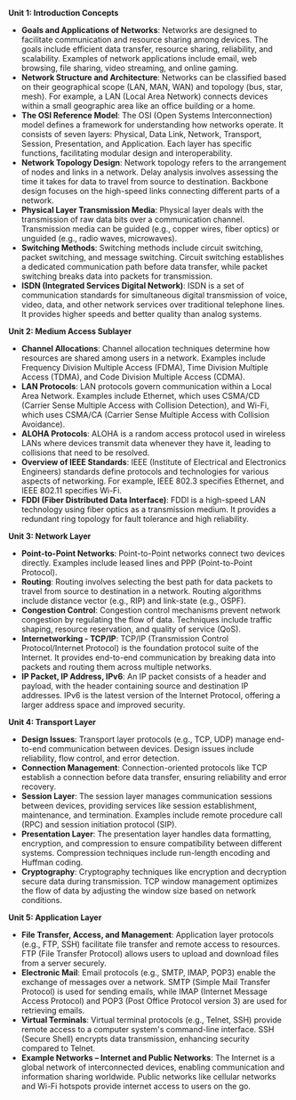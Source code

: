 **Unit 1: Introduction Concepts**
- **Goals and Applications of Networks**: Networks are designed to facilitate communication and resource sharing among devices. The goals include efficient data transfer, resource sharing, reliability, and scalability. Examples of network applications include email, web browsing, file sharing, video streaming, and online gaming.
- **Network Structure and Architecture**: Networks can be classified based on their geographical scope (LAN, MAN, WAN) and topology (bus, star, mesh). For example, a LAN (Local Area Network) connects devices within a small geographic area like an office building or a home.
- **The OSI Reference Model**: The OSI (Open Systems Interconnection) model defines a framework for understanding how networks operate. It consists of seven layers: Physical, Data Link, Network, Transport, Session, Presentation, and Application. Each layer has specific functions, facilitating modular design and interoperability.
- **Network Topology Design**: Network topology refers to the arrangement of nodes and links in a network. Delay analysis involves assessing the time it takes for data to travel from source to destination. Backbone design focuses on the high-speed links connecting different parts of a network.
- **Physical Layer Transmission Media**: Physical layer deals with the transmission of raw data bits over a communication channel. Transmission media can be guided (e.g., copper wires, fiber optics) or unguided (e.g., radio waves, microwaves).
- **Switching Methods**: Switching methods include circuit switching, packet switching, and message switching. Circuit switching establishes a dedicated communication path before data transfer, while packet switching breaks data into packets for transmission.
- **ISDN (Integrated Services Digital Network)**: ISDN is a set of communication standards for simultaneous digital transmission of voice, video, data, and other network services over traditional telephone lines. It provides higher speeds and better quality than analog systems.

**Unit 2: Medium Access Sublayer**
- **Channel Allocations**: Channel allocation techniques determine how resources are shared among users in a network. Examples include Frequency Division Multiple Access (FDMA), Time Division Multiple Access (TDMA), and Code Division Multiple Access (CDMA).
- **LAN Protocols**: LAN protocols govern communication within a Local Area Network. Examples include Ethernet, which uses CSMA/CD (Carrier Sense Multiple Access with Collision Detection), and Wi-Fi, which uses CSMA/CA (Carrier Sense Multiple Access with Collision Avoidance).
- **ALOHA Protocols**: ALOHA is a random access protocol used in wireless LANs where devices transmit data whenever they have it, leading to collisions that need to be resolved.
- **Overview of IEEE Standards**: IEEE (Institute of Electrical and Electronics Engineers) standards define protocols and technologies for various aspects of networking. For example, IEEE 802.3 specifies Ethernet, and IEEE 802.11 specifies Wi-Fi.
- **FDDI (Fiber Distributed Data Interface)**: FDDI is a high-speed LAN technology using fiber optics as a transmission medium. It provides a redundant ring topology for fault tolerance and high reliability.

**Unit 3: Network Layer**
- **Point-to-Point Networks**: Point-to-Point networks connect two devices directly. Examples include leased lines and PPP (Point-to-Point Protocol).
- **Routing**: Routing involves selecting the best path for data packets to travel from source to destination in a network. Routing algorithms include distance vector (e.g., RIP) and link-state (e.g., OSPF).
- **Congestion Control**: Congestion control mechanisms prevent network congestion by regulating the flow of data. Techniques include traffic shaping, resource reservation, and quality of service (QoS).
- **Internetworking - TCP/IP**: TCP/IP (Transmission Control Protocol/Internet Protocol) is the foundation protocol suite of the Internet. It provides end-to-end communication by breaking data into packets and routing them across multiple networks.
- **IP Packet, IP Address, IPv6**: An IP packet consists of a header and payload, with the header containing source and destination IP addresses. IPv6 is the latest version of the Internet Protocol, offering a larger address space and improved security.

**Unit 4: Transport Layer**
- **Design Issues**: Transport layer protocols (e.g., TCP, UDP) manage end-to-end communication between devices. Design issues include reliability, flow control, and error detection.
- **Connection Management**: Connection-oriented protocols like TCP establish a connection before data transfer, ensuring reliability and error recovery.
- **Session Layer**: The session layer manages communication sessions between devices, providing services like session establishment, maintenance, and termination. Examples include remote procedure call (RPC) and session initiation protocol (SIP).
- **Presentation Layer**: The presentation layer handles data formatting, encryption, and compression to ensure compatibility between different systems. Compression techniques include run-length encoding and Huffman coding.
- **Cryptography**: Cryptography techniques like encryption and decryption secure data during transmission. TCP window management optimizes the flow of data by adjusting the window size based on network conditions.

**Unit 5: Application Layer**
- **File Transfer, Access, and Management**: Application layer protocols (e.g., FTP, SSH) facilitate file transfer and remote access to resources. FTP (File Transfer Protocol) allows users to upload and download files from a server securely.
- **Electronic Mail**: Email protocols (e.g., SMTP, IMAP, POP3) enable the exchange of messages over a network. SMTP (Simple Mail Transfer Protocol) is used for sending emails, while IMAP (Internet Message Access Protocol) and POP3 (Post Office Protocol version 3) are used for retrieving emails.
- **Virtual Terminals**: Virtual terminal protocols (e.g., Telnet, SSH) provide remote access to a computer system's command-line interface. SSH (Secure Shell) encrypts data transmission, enhancing security compared to Telnet.
- **Example Networks – Internet and Public Networks**: The Internet is a global network of interconnected devices, enabling communication and information sharing worldwide. Public networks like cellular networks and Wi-Fi hotspots provide internet access to users on the go.
